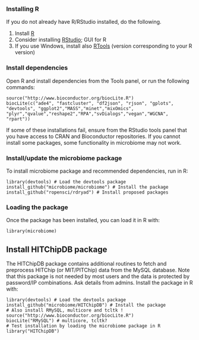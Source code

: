### Installing R

If you do not already have R/RStudio installed, do the following.

1.  Install [R](http://www.r-project.org/)
2.  Consider installing [RStudio](http://rstudio.org); GUI for R
3.  If you use Windows, install also
    [RTools](http://cran.r-project.org/bin/windows/Rtools/) (version
    corresponding to your R version)

### Install dependencies

Open R and install dependencies from the Tools panel, or run the
following commands:

    source("http://www.bioconductor.org/biocLite.R")
    biocLite(c("ade4", "fastcluster", "df2json", "rjson", "gplots", "devtools", "ggplot2","MASS","minet","mixOmics", "plyr","qvalue","reshape2","RPA","svDialogs","vegan","WGCNA", "rpart"))

If some of these installations fail, ensure from the RStudio tools panel
that you have access to CRAN and Bioconductor repositories. If you
cannot install some packages, some functionality in microbiome may not
work.

### Install/update the microbiome package

To install microbiome package and recommended dependencies, run in R:

    library(devtools) # Load the devtools package
    install_github("microbiome/microbiome") # Install the package
    install_github("ropensci/rdryad") # Install proposed packages

### Loading the package

Once the package has been installed, you can load it in R with:

    library(microbiome)  

Install HITChipDB package
-------------------------

The HITChipDB package contains additional routines to fetch and
preprocess HITChip (or MIT/PITChip) data from the MySQL database. Note
that this package is not needed by most users and the data is protected
by password/IP combinations. Ask details from admins. Install the
package in R with:

    library(devtools) # Load the devtools package
    install_github("microbiome/HITChipDB") # Install the package
    # Also install RMySQL, multicore and tcltk !
    source("http://www.bioconductor.org/biocLite.R")
    biocLite("RMySQL") # multicore, tcltk?
    # Test installation by loading the microbiome package in R
    library("HITChipDB")
